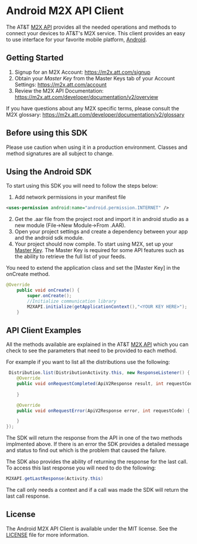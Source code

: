 Android M2X API Client
=====================

The AT&T [M2X API](https://m2x.att.com/developer/documentation/v2/overview) provides all the needed operations and methods to connect your devices to AT&T's M2X service. This client provides an easy to use interface for your favorite mobile platform, [Android](http://developer.android.com/index.html).


Getting Started
------------
1. Signup for an M2X Account: https://m2x.att.com/signup
2. Obtain your *Master Key* from the Master Keys tab of your Account Settings: https://m2x.att.com/account
3. Review the M2X API Documentation: https://m2x.att.com/developer/documentation/v2/overview

If you have questions about any M2X specific terms, please consult the M2X glossary: https://m2x.att.com/developer/documentation/v2/glossary

Before using this SDK
------

Please use caution when using it in a production environment. Classes and method signatures are all subject to change.

Using the Android SDK
------------

To start using this SDK you will need to follow the steps below:

1. Add network permissions in your manifest file

```xml
<uses-permission android:name="android.permission.INTERNET" />
```

2. Get the .aar file from the project root and import it in android studio as a new module (File->New Module->From .AAR).
3. Open your project settings and create a dependency between your app and the android sdk module.
4. Your project should now compile. To start using M2X, set up your [Master Key](https://m2x.att.com/account#master-keys-tab). The Master Key is required for some API features such as the ability to retrieve the full list of your feeds. 

You need to extend the application class and set the [Master Key] in the onCreate method.

```Java
@Override
    public void onCreate() {
        super.onCreate();
        //Initialize communication library
        M2XAPI.initialize(getApplicationContext(),"<YOUR KEY HERE>");
    }
```

API Client Examples
-----

All the methods available are explained in the AT&T [M2X API](https://m2x.att.com/developer/documentation/v2/overview) which you can check to see the parameters that need to be provided to each method.

For example if you want to list all the distributions use the following:

```Java
 Distribution.list(DistributionActivity.this, new ResponseListener() {
    @Override
    public void onRequestCompleted(ApiV2Response result, int requestCode) {
        
    }

    @Override
    public void onRequestError(ApiV2Response error, int requestCode) {

    }
});
 ```

 The SDK will return the response from the API in one of the two methods implmented above. If there is an error the SDK provides a detailed message and status to find out which is the problem that caused the failure.

 The SDK also provides the ability of returning the response for the last call. To access this last response you will need to do the following:

 ```Java
 M2XAPI.getLastResponse(Activity.this)
 ```

 The call only needs a context and if a call was made the SDK will return the last call response.

## License

The Android M2X API Client is available under the MIT license. See the [LICENSE](LICENSE) file for more information.
